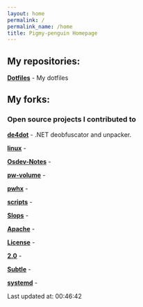 ```yaml
---
layout: home
permalink: /
permalink_name: /home
title: Pigmy-penguin Homepage
---
```


## My repositories:

[**Dotfiles**](https://github.com/Pigmy-penguin/Dotfiles) - My dotfiles

## My forks:
### Open source projects I contributed to

[**de4dot**](https://github.com/Pigmy-penguin/de4dot) - .NET deobfuscator and unpacker.

[**linux**](https://github.com/Pigmy-penguin/linux) - 

[**Osdev-Notes**](https://github.com/Pigmy-penguin/Osdev-Notes) - 

[**pw-volume**](https://github.com/Pigmy-penguin/pw-volume) - 

[**pwhx**](https://github.com/Pigmy-penguin/pwhx) - 

[**scripts**](https://github.com/Pigmy-penguin/scripts) - 

[**Slops**](https://github.com/Pigmy-penguin/Slops) - 

[**Apache**](https://github.com/Pigmy-penguin/Apache) - 

[**License**](https://github.com/Pigmy-penguin/License) - 

[**2.0**](https://github.com/Pigmy-penguin/2.0) - 

[**Subtle**](https://github.com/Pigmy-penguin/Subtle) - 

[**systemd**](https://github.com/Pigmy-penguin/systemd) - 


Last updated at: 00:46:42
